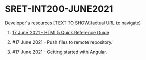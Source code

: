 # SRET-INT200-JUNE2021
Developer's resources
[TEXT TO SHOW](actual URL to navigate)
1. [17 June 2021 - HTML5 Quick Reference Guide]()

2. #17 June 2021 - Push files to remote repository.

2. #17 June 2021 - Getting started with Angular.
